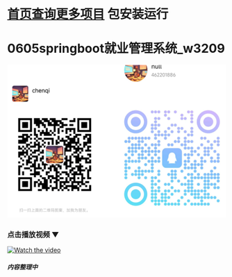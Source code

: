 # [首页查询更多项目](https://github.com/GraduationProject-springboot) 包安装运行


# 0605springboot就业管理系统_w3209

![picture](https://raw.githubusercontent.com/GraduationProject-springboot/.github/main/img/wx.png)

### 点击播放视频 ▼
[![Watch the video](https://i.sstatic.net/Vp2cE.png)](https://www.bilibili.com/video/BV1eMbYemE1U?p=101)


#####   内容整理中  











